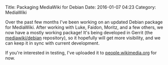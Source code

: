 Title: Packaging MediaWiki for Debian
Date: 2016-01-07 04:23
Category: MediaWiki

Over the past few months I've been working on an updated Debian package for MediaWiki. After working with Luke, Faidon, Moritz, and a few others, we now have a mostly working package! It's being developed in Gerrit (the [mediawiki/debian](https://gerrit.wikimedia.org/r/#/q/project:mediawiki/debian,n,z) repository), so it hopefully will get more visibility, and we can keep it in sync with current development.

If you're interested in testing, I've uploaded it to [people.wikimedia.org](https://people.wikimedia.org/~legoktm/debian/) for now.

